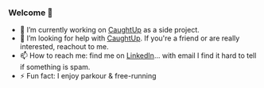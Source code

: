 ### Welcome 👋

<!--
**stephensamonte/stephensamonte** is a ✨ _special_ ✨ repository because its `README.md` (this file) appears on your GitHub profile.

Here are some ideas to get you started:

- 🔭 I’m currently working on ...
- 🌱 I’m currently learning ...
- 👯 I’m looking to collaborate on ...
- 🤔 I’m looking for help with ...
- 💬 Ask me about ...
- 📫 How to reach me: ...
- 😄 Pronouns: ...
- ⚡ Fun fact: ...
-->
- 🔭 I’m currently working on [CaughtUp](https://www.caughtup.app) as a side project.
- 🤔 I’m looking for help with [CaughtUp](https://www.caughtup.app). If you're a friend or are really interested, reachout to me.
- 📫 How to reach me: find me on [LinkedIn](https://www.linkedin.com/in/stephen-samonte-tan/)... with email I find it hard to tell if something is spam.
- ⚡ Fun fact: I enjoy parkour & free-running

<!--
<a href="https://github.com/stephensamonte/github-readme-stats">
  <img align="center" src="https://github-readme-stats.vercel.app/api?username=stephensamonte&show_icons=true&count_private=true&theme=onedark&line_height=40" alt="Stephen's github stats" />
</a>

<a href="https://github.com/stephensamonte/github-readme-stats">
<img align="center" src="https://github-readme-stats.vercel.app/api/top-langs/?username=stephensamonte&theme=onedark" />
</a>
-->
